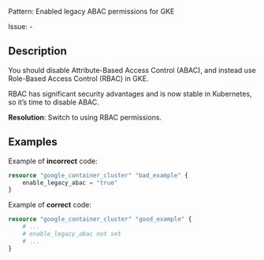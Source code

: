 Pattern: Enabled legacy ABAC permissions for GKE

Issue: -

## Description

You should disable Attribute-Based Access Control (ABAC), and instead use Role-Based Access Control (RBAC) in GKE.

RBAC has significant security advantages and is now stable in Kubernetes, so it’s time to disable ABAC.

**Resolution**: Switch to using RBAC permissions.

## Examples

Example of **incorrect** code:

```terraform
resource "google_container_cluster" "bad_example" {
	enable_legacy_abac = "true"
}
```

Example of **correct** code:

```terraform
resource "google_container_cluster" "good_example" {
	# ...
	# enable_legacy_abac not set
	# ...
}
```